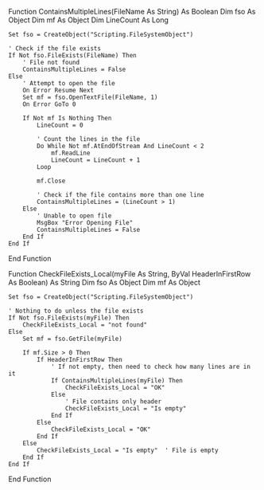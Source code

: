 Function ContainsMultipleLines(FileName As String) As Boolean
    Dim fso As Object
    Dim mf As Object
    Dim LineCount As Long

    Set fso = CreateObject("Scripting.FileSystemObject")
    
    ' Check if the file exists
    If Not fso.FileExists(FileName) Then
        ' File not found
        ContainsMultipleLines = False
    Else
        ' Attempt to open the file
        On Error Resume Next
        Set mf = fso.OpenTextFile(FileName, 1)
        On Error GoTo 0
        
        If Not mf Is Nothing Then
            LineCount = 0
            
            ' Count the lines in the file
            Do While Not mf.AtEndOfStream And LineCount < 2
                mf.ReadLine
                LineCount = LineCount + 1
            Loop
            
            mf.Close
            
            ' Check if the file contains more than one line
            ContainsMultipleLines = (LineCount > 1)
        Else
            ' Unable to open file
            MsgBox "Error Opening File"
            ContainsMultipleLines = False
        End If
    End If
End Function

Function CheckFileExists_Local(myFile As String, ByVal HeaderInFirstRow As Boolean) As String
    Dim fso As Object
    Dim mf As Object

    Set fso = CreateObject("Scripting.FileSystemObject")

    ' Nothing to do unless the file exists
    If Not fso.FileExists(myFile) Then
        CheckFileExists_Local = "not found"
    Else
        Set mf = fso.GetFile(myFile)
        
        If mf.Size > 0 Then
            If HeaderInFirstRow Then
                ' If not empty, then need to check how many lines are in it
                If ContainsMultipleLines(myFile) Then
                    CheckFileExists_Local = "OK"
                Else
                    ' File contains only header
                    CheckFileExists_Local = "Is empty"
                End If
            Else
                CheckFileExists_Local = "OK"
            End If
        Else
            CheckFileExists_Local = "Is empty"  ' File is empty
        End If
    End If
End Function
